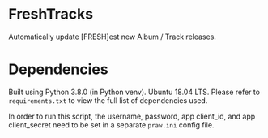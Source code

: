 # FreshTracks
Automatically update [FRESH]est new Album / Track releases.

# Dependencies
Built using Python 3.8.0 (in Python venv).
Ubuntu 18.04 LTS.
Please refer to `requirements.txt` to view the full list of dependencies used.

In order to run this script, the username, password, app client_id, and app client_secret need to be set in a separate `praw.ini` config file.
